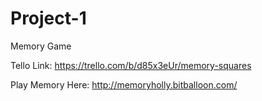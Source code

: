 # Project-1
Memory Game 

Tello Link: https://trello.com/b/d85x3eUr/memory-squares

Play Memory Here: http://memoryholly.bitballoon.com/ 


